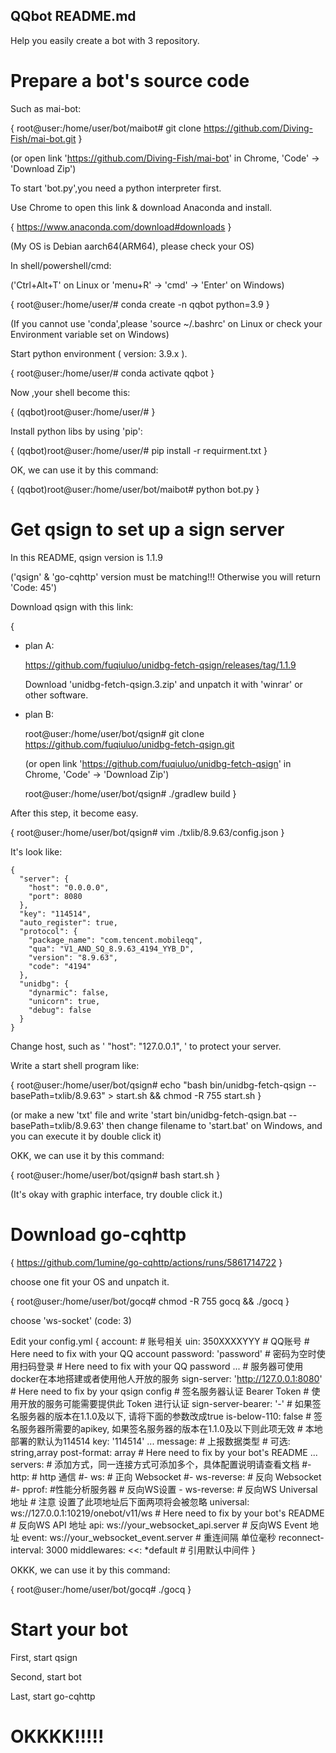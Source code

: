 ## QQbot README.md
Help you easily create a bot with 3 repository.

# Prepare a bot's source code
Such as mai-bot:

{
  root@user:/home/user/bot/maibot# git clone https://github.com/Diving-Fish/mai-bot.git
}

(or open link 'https://github.com/Diving-Fish/mai-bot' in Chrome, 'Code' -> 'Download Zip')

To start 'bot.py',you need a python interpreter first.

Use Chrome to open this link & download Anaconda and install.

{
https://www.anaconda.com/download#downloads
}

(My OS is Debian aarch64(ARM64), please check your OS)

In shell/powershell/cmd:

('Ctrl+Alt+T' on Linux or 'menu+R' -> 'cmd' -> 'Enter' on Windows)

{
  root@user:/home/user/# conda create -n qqbot python=3.9
}

(If you cannot use 'conda',please 'source ~/.bashrc' on Linux or check your Environment variable set on Windows)

Start python environment ( version: 3.9.x ).

{
  root@user:/home/user/# conda activate qqbot
}

Now ,your shell become this:

{
  (qqbot)root@user:/home/user/# 
}

Install python libs by using 'pip':

{
  (qqbot)root@user:/home/user/# pip install -r requirment.txt
}

OK, we can use it by this command:

{
  (qqbot)root@user:/home/user/bot/maibot# python bot.py
}

# Get qsign to set up a sign server
In this README, qsign version is 1.1.9 

('qsign' & 'go-cqhttp' version must be matching!!! Otherwise you will return 'Code: 45')

Download qsign with this link:

{
 - plan A:

    https://github.com/fuqiuluo/unidbg-fetch-qsign/releases/tag/1.1.9

    Download 'unidbg-fetch-qsign.3.zip' and unpatch it with 'winrar' or other software.

 - plan B:

      root@user:/home/user/bot/qsign# git clone https://github.com/fuqiuluo/unidbg-fetch-qsign.git

    (or open link 'https://github.com/fuqiuluo/unidbg-fetch-qsign' in Chrome, 'Code' -> 'Download Zip')

      root@user:/home/user/bot/qsign# ./gradlew build
}


After this step, it become easy.

{
  root@user:/home/user/bot/qsign# vim ./txlib/8.9.63/config.json
}

It's look like:

    {
      "server": {
        "host": "0.0.0.0",
        "port": 8080
      },
      "key": "114514",
      "auto_register": true,
      "protocol": {
        "package_name": "com.tencent.mobileqq",
        "qua": "V1_AND_SQ_8.9.63_4194_YYB_D",
        "version": "8.9.63",
        "code": "4194"
      },
      "unidbg": {
        "dynarmic": false,
        "unicorn": true,
        "debug": false
      }
    }

Change host, such as ' "host": "127.0.0.1", ' to protect your server.

Write a start shell program like:

{
  root@user:/home/user/bot/qsign# echo "bash bin/unidbg-fetch-qsign --basePath=txlib/8.9.63" > start.sh && chmod -R 755 start.sh
}

(or make a new 'txt' file and write 'start bin/unidbg-fetch-qsign.bat --basePath=txlib/8.9.63' then change filename to 'start.bat' on Windows, and you can execute it by double click it)

OKK, we can use it by this command:

{
  root@user:/home/user/bot/qsign# bash start.sh
}

(It's okay with graphic interface, try double click it.)

# Download go-cqhttp

{
https://github.com/1umine/go-cqhttp/actions/runs/5861714722
}

choose one fit your OS and unpatch it.

{
    root@user:/home/user/bot/gocq# chmod -R 755 gocq && ./gocq
}

choose 'ws-socket' (code: 3)

Edit your config.yml
{
    account: # 账号相关
      uin: 350XXXXYYY # QQ账号                      # Here need to fix with your QQ account
      password: 'password' # 密码为空时使用扫码登录    # Here need to fix with your QQ password
      ... 
      # 服务器可使用docker在本地搭建或者使用他人开放的服务
      sign-server: 'http://127.0.0.1:8080'          # Here need to fix by your qsign config
      # 签名服务器认证 Bearer Token
      # 使用开放的服务可能需要提供此 Token 进行认证
      sign-server-bearer: '-'
      # 如果签名服务器的版本在1.1.0及以下, 请将下面的参数改成true
      is-below-110: false
      # 签名服务器所需要的apikey, 如果签名服务器的版本在1.1.0及以下则此项无效
      # 本地部署的默认为114514
      key: '114514'
      ...
    message:
      # 上报数据类型
      # 可选: string,array
      post-format: array                            # Here need to fix by your bot's README
      ...
    servers:
      # 添加方式，同一连接方式可添加多个，具体配置说明请查看文档
      #- http: # http 通信
      #- ws:   # 正向 Websocket
      #- ws-reverse: # 反向 Websocket
      #- pprof: #性能分析服务器
      # 反向WS设置
      - ws-reverse:
          # 反向WS Universal 地址
          # 注意 设置了此项地址后下面两项将会被忽略
          universal: ws://127.0.0.1:10219/onebot/v11/ws    # Here need to fix by your bot's README
          # 反向WS API 地址
          api: ws://your_websocket_api.server
          # 反向WS Event 地址
          event: ws://your_websocket_event.server
          # 重连间隔 单位毫秒
          reconnect-interval: 3000
          middlewares:
            <<: *default # 引用默认中间件
}

OKKK, we can use it by this command:

{
  root@user:/home/user/bot/gocq# ./gocq
}

# Start your bot

First, start qsign

Second, start bot

Last, start go-cqhttp

# OKKKK!!!!!
